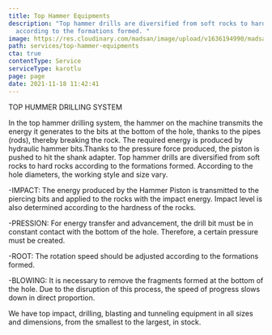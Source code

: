 ```yaml
---
title: Top Hammer Equipments
description: "Top hammer drills are diversified from soft rocks to hard rocks
  according to the formations formed. "
image: https://res.cloudinary.com/madsan/image/upload/v1636194990/madsan-stock/IMG_3199_sdyhiy.jpg
path: services/top-hammer-equipments
cta: true
contentType: Service
serviceType: karotlu
page: page
date: 2021-11-18 11:42:41
---
```

TOP HUMMER DRILLING SYSTEM

In the top hammer drilling system, the hammer on the machine transmits the energy it generates to the bits at the bottom of the hole, thanks to the pipes (rods), thereby breaking the rock. The required energy is produced by hydraulic hammer bits.Thanks to the pressure force produced, the piston is pushed to hit the shank adapter. Top hammer drills are diversified from soft rocks to hard rocks according to the formations formed. According to the hole diameters, the working style and size vary.

\-IMPACT: The energy produced by the Hammer Piston is transmitted to the piercing bits and applied to the rocks with the impact energy. Impact level is also determined according to the hardness of the rocks.

\-PRESSION: For energy transfer and advancement, the drill bit must be in constant contact with the bottom of the hole. Therefore, a certain pressure must be created.

\-ROOT: The rotation speed should be adjusted according to the formations formed.

\-BLOWING: It is necessary to remove the fragments formed at the bottom of the hole. Due to the disruption of this process, the speed of progress slows down in direct proportion.

We have top impact, drilling, blasting and tunneling equipment in all sizes and dimensions, from the smallest to the largest, in stock.